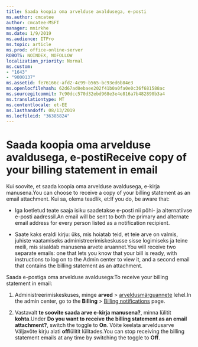```yaml
---
title: Saada koopia oma arvelduse avaldusega, e-posti
ms.author: cmcatee
author: cmcatee-MSFT
manager: mnirkhe
ms.date: 1/9/2019
ms.audience: ITPro
ms.topic: article
ms.prod: office-online-server
ROBOTS: NOINDEX, NOFOLLOW
localization_priority: Normal
ms.custom:
- "1643"
- "9000137"
ms.assetid: fe76166c-afd2-4c99-b565-bc93ed6b84e3
ms.openlocfilehash: 62d67ad0ebaee202f41b0a0fa0e0c36f681588ac
ms.sourcegitcommit: 7c90dcc570d32ebd968e3e4e816a7b482890b3a4
ms.translationtype: MT
ms.contentlocale: et-EE
ms.lasthandoff: 08/13/2019
ms.locfileid: "36385824"
---
```

# <a name="receive-copy-of-your-billing-statement-in-email"></a><span data-ttu-id="cd67a-102">Saada koopia oma arvelduse avaldusega, e-posti</span><span class="sxs-lookup"><span data-stu-id="cd67a-102">Receive copy of your billing statement in email</span></span>

<span data-ttu-id="cd67a-103">Kui soovite, et saada koopia oma arvelduse avaldusega, e-kirja manusena.</span><span class="sxs-lookup"><span data-stu-id="cd67a-103">You can choose to receive a copy of your billing statement as an email attachment.</span></span> <span data-ttu-id="cd67a-104">Kui sa, olema teadlik, et:</span><span class="sxs-lookup"><span data-stu-id="cd67a-104">If you do, be aware that:</span></span>
  
- <span data-ttu-id="cd67a-105">Iga loetletud teate saaja isiku saadetakse e-posti nii põhi- ja alternatiivse e-posti aadressil.</span><span class="sxs-lookup"><span data-stu-id="cd67a-105">An email will be sent to both the primary and alternate email address for every person listed as a notification recipient.</span></span>

- <span data-ttu-id="cd67a-106">Saate kaks eraldi kirju: üks, mis hoiatab teid, et teie arve on valmis, juhiste vaatamiseks administreerimiskeskusse sisse logimiseks ja teine meili, mis sisaldab manusena arvete aruannet.</span><span class="sxs-lookup"><span data-stu-id="cd67a-106">You will receive two separate emails: one that lets you know that your bill is ready, with instructions to log on to the Admin center to view it, and a second email that contains the billing statement as an attachment.</span></span>

<span data-ttu-id="cd67a-107">Saada e-postiga oma arvelduse avaldusega:</span><span class="sxs-lookup"><span data-stu-id="cd67a-107">To receive your billing statement in email:</span></span>
  
1. <span data-ttu-id="cd67a-108">Administreerimiskeskuses, minge **arved** \> [arveldusmärguannete](https://go.microsoft.com/fwlink/p/?linkid=853212) lehel.</span><span class="sxs-lookup"><span data-stu-id="cd67a-108">In the admin center, go to the **Billing** \> [Billing notifications](https://go.microsoft.com/fwlink/p/?linkid=853212) page.</span></span>

2. <span data-ttu-id="cd67a-109">Vastavalt **te soovite saada arve e-kirja manusena?**, minna lülitit **kohta**.</span><span class="sxs-lookup"><span data-stu-id="cd67a-109">Under **Do you want to receive the billing statement as an email attachment?**, switch the toggle to **On**.</span></span> <span data-ttu-id="cd67a-110">Võite keelata arveldusarve Väljavõte kirju alati **off**lülitit lülitades.</span><span class="sxs-lookup"><span data-stu-id="cd67a-110">You can stop receiving the billing statement emails at any time by switching the toggle to **Off**.</span></span>